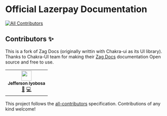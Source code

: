 
# Official Lazerpay Documentation

<!-- ALL-CONTRIBUTORS-BADGE:START - Do not remove or modify this section -->

[![All Contributors](https://img.shields.io/badge/all_contributors-3-orange.svg?style=flat-square)](#contributors-)

<!-- ALL-CONTRIBUTORS-BADGE:END -->

## Contributors ✨

This is a fork of Zag Docs (originally writtin with Chakra-ui as its UI library). Thanks to Chakra-UI team for making their [Zag Docs](https://github.com/chakra-ui/zag-docs) documentation Open source and free to use. 

<!-- ALL-CONTRIBUTORS-LIST:START - Do not remove or modify this section -->
<!-- prettier-ignore-start -->
<!-- markdownlint-disable -->
<table>
  <tr>
    <td align="center"><a href="https://twitter.com/frontend_io"><img src="https://avatars.githubusercontent.com/u/32682002?v=4?s=32" width="32px;" alt=""/><br /><sub><b>Jefferson Iyobosa</b></sub></a><br /><a href="#maintenance-iyobosajefferson" title="Maintenance">🚧</a> <a href="https://github.com/chakra-ui/zag/commits?author=jeffersoniyobosa" title="Code">💻</a></td>
  </tr>
</table>

<!-- markdownlint-restore -->
<!-- prettier-ignore-end -->

<!-- ALL-CONTRIBUTORS-LIST:END -->

This project follows the
[all-contributors](https://github.com/all-contributors/all-contributors)
specification. Contributions of any kind welcome!

